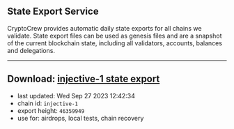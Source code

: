 ## State Export Service
CryptoCrew provides automatic daily state exports for all chains we validate. State export files can be used as genesis files and are a snapshot of the current blockchain state, including all validators, accounts, balances and delegations.

---
**Download: [injective-1 state export](https://dl.ccvalidators.com/SERVICE/injective/injective-1_export_46359949.json)**
---

- last updated: Wed Sep 27 2023 12:42:34
- chain id: `injective-1`
- export height: `46359949`
- use for: airdrops, local tests, chain recovery
